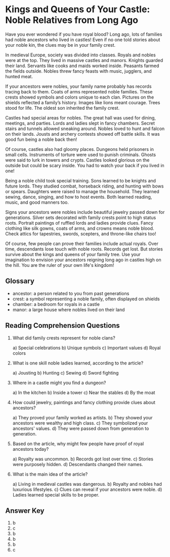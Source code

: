 # Kings and Queens of Your Castle: Noble Relatives from Long Ago

Have you ever wondered if you have royal blood? Long ago, lots of families had noble ancestors who lived in castles! Even if no one told stories about your noble kin, the clues may be in your family crest.

In medieval Europe, society was divided into classes. Royals and nobles were at the top. They lived in massive castles and manors. Knights guarded their land. Servants like cooks and maids worked inside. Peasants farmed the fields outside. Nobles threw fancy feasts with music, jugglers, and hunted meat.

If your ancestors were nobles, your family name probably has records tracing back to them. Coats of arms represented noble families. These crests showed symbols and colors unique to each clan. Pictures on the shields reflected a family’s history. Images like lions meant courage. Trees stood for life. The oldest son inherited the family crest.

Castles had special areas for nobles. The great hall was used for dining, meetings, and parties. Lords and ladies slept in fancy chambers. Secret stairs and tunnels allowed sneaking around. Nobles loved to hunt and falcon on their lands. Jousts and archery contests showed off battle skills. It was good fun being a noble back then!

Of course, castles also had gloomy places. Dungeons held prisoners in small cells. Instruments of torture were used to punish criminals. Ghosts were said to lurk in towers and crypts. Castles looked glorious on the outside but could be scary inside. You had to watch your back if you lived in one!

Being a noble child took special training. Sons learned to be knights and future lords. They studied combat, horseback riding, and hunting with bows or spears. Daughters were raised to manage the household. They learned sewing, dance, singing, and how to host events. Both learned reading, music, and good manners too.

Signs your ancestors were nobles include beautiful jewelry passed down for generations. Silver sets decorated with family crests point to high status roots. Portrait paintings of ruffled lords and ladies provide clues. Fancy clothing like silk gowns, coats of arms, and crowns means noble blood. Check attics for tapestries, swords, scepters, and throne-like chairs too!

Of course, few people can prove their families include actual royals. Over time, descendants lose touch with noble roots. Records get lost. But stories survive about the kings and queens of your family tree. Use your imagination to envision your ancestors reigning long ago in castles high on the hill. You are the ruler of your own life's kingdom!

## Glossary

- ancestor: a person related to you from past generations
- crest: a symbol representing a noble family, often displayed on shields
- chamber: a bedroom for royals in a castle
- manor: a large house where nobles lived on their land

## Reading Comprehension Questions

1. What did family crests represent for noble clans?

   a) Special celebrations
   b) Unique symbols
   c) Important values
   d) Royal colors

2. What is one skill noble ladies learned, according to the article?

   a) Jousting
   b) Hunting
   c) Sewing
   d) Sword fighting

3. Where in a castle might you find a dungeon?

   a) In the kitchen
   b) Inside a tower
   c) Near the stables
   d) By the moat

4. How could jewelry, paintings and fancy clothing provide clues about ancestors?

   a) They proved your family worked as artists.
   b) They showed your ancestors were wealthy and high class.
   c) They symbolized your ancestors' values.
   d) They were passed down from generation to generation.

5. Based on the article, why might few people have proof of royal ancestors today?

   a) Royalty was uncommon.
   b) Records got lost over time.
   c) Stories were purposely hidden.
   d) Descendants changed their names.

6. What is the main idea of the article?

   a) Living in medieval castles was dangerous.
   b) Royalty and nobles had luxurious lifestyles.
   c) Clues can reveal if your ancestors were noble.
   d) Ladies learned special skills to be proper.

## Answer Key

1. b
2. c
3. b
4. b
5. b
6. c
